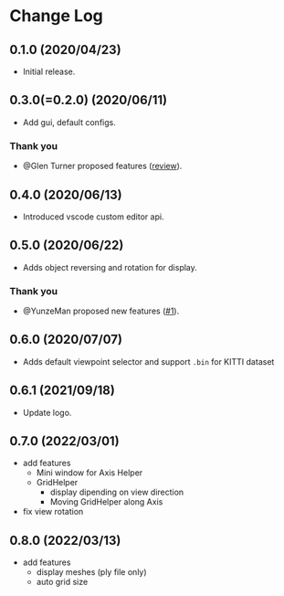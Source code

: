 # Change Log
## 0.1.0  (2020/04/23)
- Initial release.

## 0.3.0(=0.2.0) (2020/06/11)
- Add gui, default configs.

### Thank you 
- @Glen Turner proposed features ([review]((https://marketplace.visualstudio.com/items?itemName=obarads.vscode-pc-viewer&ssr=false#review-details))).

## 0.4.0 (2020/06/13)
- Introduced vscode custom editor api.

## 0.5.0 (2020/06/22)
- Adds object reversing and rotation for display.

### Thank you
- @YunzeMan proposed new features ([#1](https://github.com/Obarads/vscode-pc-viewer/issues/1)).

## 0.6.0 (2020/07/07)
- Adds default viewpoint selector and support `.bin` for KITTI dataset

## 0.6.1 (2021/09/18)
- Update logo.

## 0.7.0 (2022/03/01)
- add features
  - Mini window for Axis Helper
  - GridHelper
    - display dipending on view direction
    - Moving GridHelper along Axis
- fix view rotation

## 0.8.0 (2022/03/13)
- add features
  - display meshes (ply file only)
  - auto grid size

